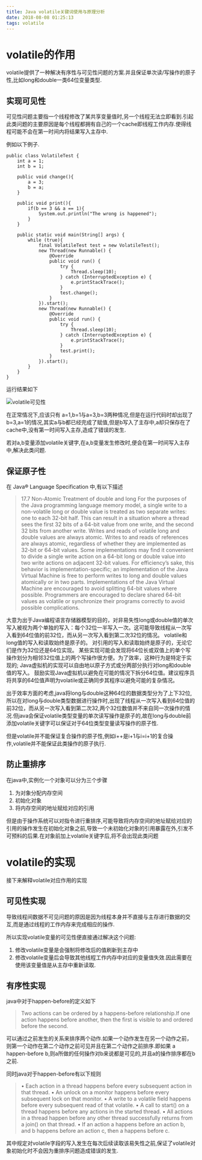 ```yaml
---
title: Java volatile关键词使用与原理分析
date: 2018-08-08 01:25:13
tags: volatile
---
```


# volatile的作用

volatile提供了一种解决有序性与可见性问题的方案.并且保证单次读/写操作的原子性,比如long和double一类64位变量类型.

<!--*more*-->

## 实现可见性

 可见性问题主要指一个线程修改了某共享变量值时,另一个线程无法立即看到.引起此类问题的主要原因是每个线程都拥有自己的一个cache即线程工作内存.使得线程可能不会在第一时间内将结果写入主存中.

 例如以下例子.

```
public class VolatileTest {
    int a = 1;
    int b = 1;

    public void change(){
        a = 3;
        b = a;
    }

    public void print(){
        if(b == 3 && a == 1){
            System.out.println("The wrong is happened");
        }
    }

    public static void main(String[] args) {
        while (true){
            final VolatileTest test = new VolatileTest();
            new Thread(new Runnable() {
                @Override
                public void run() {
                    try {
                        Thread.sleep(10);
                    } catch (InterruptedException e) {
                        e.printStackTrace();
                    }
                    test.change();
                }
            }).start();
            new Thread(new Runnable() {
                @Override
                public void run() {
                    try {
                        Thread.sleep(10);
                    } catch (InterruptedException e) {
                        e.printStackTrace();
                    }
                    test.print();
                }
            }).start();
        }
    }
}
```

 运行结果如下

![volatile可见性](https://user-images.githubusercontent.com/25349066/42735468-3363ec46-8887-11e8-9884-56322049811f.png)

 在正常情况下,应该只有 a=1,b=1与a=3,b=3两种情况,但是在运行代码时却出现了b=3,a=1的情况,其实a与b都已经完成了赋值,但是b写入了主存中,a却只保存在了cache中,没有第一时间写入主存,造成了错误的发生.

 若对a,b变量添加volatile关键字,在a,b变量发生修改时,便会在第一时间写入主存中,解决此类问题.

## 保证原子性

 在 Java® Language Specification 中,有以下描述

> 17.7 Non-Atomic Treatment of double and long For the purposes of the Java programming language memory model, a single write to a non-volatile long or double value is treated as two separate writes: one to each 32-bit half. This can result in a situation where a thread sees the first 32 bits of a 64-bit value from one write, and the second 32 bits from another write. Writes and reads of volatile long and double values are always atomic. Writes to and reads of references are always atomic, regardless of whether they are implemented as 32-bit or 64-bit values. Some implementations may find it convenient to divide a single write action on a 64-bit long or double value into two write actions on adjacent 32-bit values. For efficiency’s sake, this behavior is implementation-specific; an implementation of the Java Virtual Machine is free to perform writes to long and double values atomically or in two parts. Implementations of the Java Virtual Machine are encouraged to avoid splitting 64-bit values where possible. Programmers are encouraged to declare shared 64-bit values as volatile or synchronize their programs correctly to avoid possible complications.

 大意为出于Java编程语言存储器模型的目的，对非易失性long或double值的单次写入被视为两个单独的写入：每个32位一半写入一次。这可能导致线程从一次写入看到64位值的前32位，而从另一次写入看到第二次32位的情况。 volatile和long值的写入和读取始终是原子的。 对引用的写入和读取始终是原子的，无论它们是作为32位还是64位实现。 某些实现可能会发现将64位长或双值上的单个写操作划分为相邻32位值上的两个写操作很方便。为了效率，这种行为是特定于实现的; Java虚拟机的实现可以自由地以原子方式或分两部分执行对long和double值的写入。 鼓励实现Java虚拟机以避免在可能的情况下拆分64位值。建议程序员将共享的64位值声明为volatile或正确同步其程序以避免可能的复杂情况。

 出于效率方面的考虑,java将long与double这种64位的数据类型分为了上下32位,所以在对long与double类型数据进行操作时,出现了线程从一次写入看到64位值的前32位，而从另一次写入看到第二次32,两个32位数值并不来自同一次操作的情况.但java会保证volatile类型变量的单次读写操作是原子的,故在long与double前添加volatile关键字可以保证对于64位类型变量读写操作的原子性.

 但是volatile并不能保证复合操作的原子性,例如i++是i+1与i=i+1的复合操作,volatile并不能保证此类操作的原子执行.

## 防止重排序

在java中,实例化一个对象可以分为三个步骤

1. 为对象分配内存空间
2. 初始化对象
3. 将内存空间的地址赋给对应的引用

但是由于操作系统可以对指令进行重排序,可能导致将内存空间的地址赋给对应的引用的操作发生在初始化对象之前,导致一个未初始化对象的引用暴露在外,引发不可预料的后果.在对象前加上volatile关键字后,将不会出现此类问题

# volatile的实现

接下来解释volatile对应作用的实现

## 可见性实现

 导致线程间数据不可见问题的原因是因为线程本身并不直接与主存进行数据的交互,而是通过线程的工作内存来完成相应的操作.

 所以实现volatile变量的可见性便直接通过解决这个问题:

1. 修改volatile变量是会强制将修改后的值刷新到主存中
2. 修改volatile变量后会导致其他线程工作内存中对应的变量值失效.因此需要在使用该变量值是从主存中重新读取.

## 有序性实现

 java中对于happen-before的定义如下

> Two actions can be ordered by a happens-before relationship.If one action happens before another, then the first is visible to and ordered before the second.

 可以通过之前发生的关系来排序两个动作.如果一个动作发生在另一个动作之前，则第一个动作在第二个动作之前可见并且在第二个动作之前排序.即如果 a happen-before b,则a所做的任何操作对b来说都是可见的,并且a的操作排序都在b之前.

 同时java对于happen-before有以下规则

> • Each action in a thread happens before every subsequent action in that thread.
> • An unlock on a monitor happens before every subsequent lock on that monitor.
> • A write to a volatile field happens before every subsequent read of that volatile.
> • A call to start() on a thread happens before any actions in the started thread.
> • All actions in a thread happen before any other thread successfully returns from a join() on that thread.
> • If an action a happens before an action b, and b happens before an action c, then a happens before c.

其中规定对volatile字段的写入发生在每次后续读取该易失性之前,保证了volatile对象初始化时不会因为重排序问题造成错误的发生.